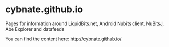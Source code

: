 # cybnate.github.io
Pages for information around LiquidBits.net, Android Nubits client, NuBitsJ, Abe Explorer and datafeeds

You can find the content here: http://cybnate.github.io/
